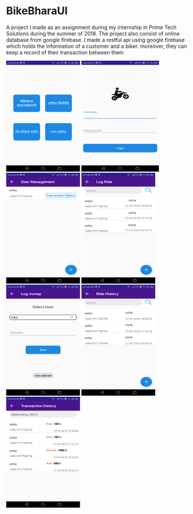 # BikeBharaUI

A project I made as an assignment during my internship in Prime Tech Solutions during the summer of 2018.
The project also consist of online database from google firebase. 
I made a restful api using google firebase
which holds the information of a customer and a biker. 
moreover, they can keep a record of their transaction between them

<img src = "image1.png" width="200" height="300">
<img src = "image2.png" width="210" height="300">
<img src = "image3.png" width="200" height="300">
<img src = "image4.png" width="200" height="300">
<img src = "image5.png" width="200" height="300">
<img src = "image6.png" width="200" height="300">
<img src = "image7.png" width="200" height="300">



